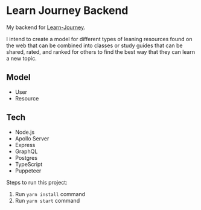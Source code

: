 # Learn Journey Backend
My backend for [Learn-Journey](https://github.com/jkvyff/learn-journey).

I intend to create a model for different types of leaning resources found on the web that can be combined into classes or study guides that can be shared, rated, and ranked for others to find the best way that they can learn a new topic.

## Model
- User
- Resource

## Tech
- Node.js
- Apollo Server
- Express
- GraphQL
- Postgres
- TypeScript
- Puppeteer


Steps to run this project:

1. Run `yarn install` command
2. Run `yarn start` command
